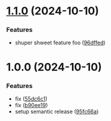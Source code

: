 # [1.1.0](https://github.com/jmckenzie17/semantic-release/compare/v1.0.0...v1.1.0) (2024-10-10)


### Features

* shuper shweet feature foo ([96dffed](https://github.com/jmckenzie17/semantic-release/commit/96dffedfb6d371adec655eb5e5073155115bdb30))

# 1.0.0 (2024-10-10)


### Features

* fix ([55dc6c1](https://github.com/jmckenzie17/semantic-release/commit/55dc6c1ed925d8f8346ad950381bacfb7198a34b))
* fix ([b90ee19](https://github.com/jmckenzie17/semantic-release/commit/b90ee190e64de5a43b38319883ff78a352651092))
* setup semantic release ([95fc66a](https://github.com/jmckenzie17/semantic-release/commit/95fc66a7e6f6d49f8a41387e659a0e892797af95))
